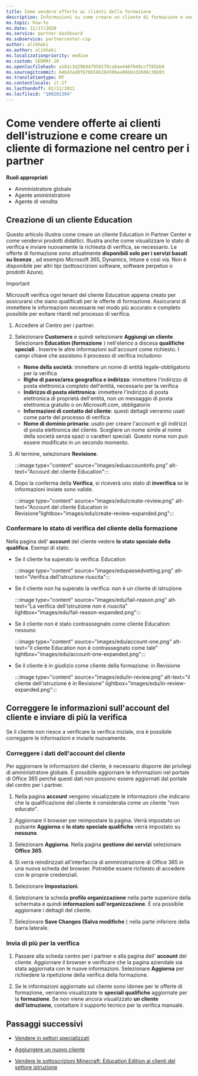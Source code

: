 ```yaml
---
title: Come vendere offerte ai clienti della formazione
description: Informazioni su come creare un cliente di formazione e vendervi offerte nel centro per i partner. Include la conferma dello stato di verifica per i clienti della formazione.
ms.topic: how-to
ms.date: 12/17/2020
ms.service: partner-dashboard
ms.subservice: partnercenter-csp
author: alikhaki
ms.author: alikhaki
ms.localizationpriority: medium
ms.custom: SEOMAY.20
ms.openlocfilehash: a101c3d29b947950179ca0ae446f049ccf785bb8
ms.sourcegitcommit: 64b43ad8fb7bb56628450bea06b9cd2606c36b03
ms.translationtype: MT
ms.contentlocale: it-IT
ms.lasthandoff: 02/12/2021
ms.locfileid: "100281304"
---
```

# <a name="how-to-sell-offers-to-education-customers-and-how-to-create-an-education-customer-in-partner-center"></a>Come vendere offerte ai clienti dell'istruzione e come creare un cliente di formazione nel centro per i partner


**Ruoli appropriati**

- Amministratore globale
- Agente amministratore
- Agente di vendita

## <a name="create-an-education-customer"></a>Creazione di un cliente Education

Questo articolo illustra come creare un cliente Education in Partner Center e come vendervi prodotti didattici. Illustra anche come visualizzare lo stato di verifica e inviare nuovamente la richiesta di verifica, se necessario. Le offerte di formazione sono attualmente **disponibili solo per i servizi basati su licenze** , ad esempio Microsoft 365, Dynamics, Intune e così via. Non è disponibile per altri tipi (sottoscrizioni software, software perpetuo o prodotti Azure).

> [!IMPORTANT]
> Microsoft verifica ogni tenant del cliente Education appena creato per assicurarsi che siano qualificati per le offerte di formazione.  Assicurarsi di immettere le informazioni necessarie nel modo più accurato e completo possibile per evitare ritardi nel processo di verifica.

1. Accedere al Centro per i partner.

2. Selezionare **Customers** e quindi selezionare **Aggiungi un cliente**. Selezionare **Education (formazione** ) nell'elenco a discesa **qualifiche speciali** .  Inserire le altre informazioni sull'account come richiesto.  I campi chiave che assistono il processo di verifica includono:

   - **Nome della società**: immettere un nome di entità legale-obbligatorio per la verifica
   - **Righe di paese/area geografica e indirizzo**: immettere l'indirizzo di posta elettronica completo dell'entità, necessario per la verifica
   - **Indirizzo di posta elettronica**: immettere l'indirizzo di posta elettronica di proprietà dell'entità, non un messaggio di posta elettronica gratuito o on.Microsoft.com, obbligatorio
   - **Informazioni di contatto del cliente**: questi dettagli verranno usati come parte del processo di verifica
   - **Nome di dominio primario**: usato per creare l'account e gli indirizzi di posta elettronica del cliente.  Scegliere un nome simile al nome della società senza spazi o caratteri speciali.  Questo nome non può essere modificato in un secondo momento.

3. Al termine, selezionare **Revisione**.

   :::image type="content" source="images/eduaccountinfo.png" alt-text="Account del cliente Education":::

4. Dopo la conferma della **Verifica**, si riceverà uno stato di **inverifica** se le informazioni inviate sono valide. 

    :::image type="content" source="images/edu/create-review.png" alt-text="Account del cliente Education in Revisione"lightbox="images/edu/create-review-expanded.png":::

### <a name="confirm-your-education-customers-verification-status"></a>Confermare lo stato di verifica del cliente della formazione

Nella pagina dell' **account** del cliente vedere **lo stato speciale della qualifica**.
Esempi di stato:

- Se il cliente ha superato la verifica: Education

   :::image type="content" source="images/edupassedvetting.png" alt-text="Verifica dell'istruzione riuscita":::

- Se il cliente non ha superato la verifica: non è un cliente di istruzione

   :::image type="content" source="images/edu/fail-reason.png" alt-text="La verifica dell'istruzione non è riuscita" lightbox="images/edu/fail-reason-expanded.png":::

- Se il cliente non è stato contrassegnato come cliente Education: nessuno

   :::image type="content" source="images/edu/account-one.png" alt-text="il cliente Education non è contrassegnato come tale" lightbox="images/edu/account-one-expanded.png":::

- Se il cliente è in giudizio come cliente della formazione: in Revisione

    :::image type="content" source="images/edu/in-review.png" alt-text="il cliente dell'istruzione è in Revisione" lightbox="images/edu/in-review-expanded.png":::

## <a name="correct-the-customer-account-info-and-resubmit-for-verification"></a>Correggere le informazioni sull'account del cliente e inviare di più la verifica

Se il cliente non riesce a verificare la verifica iniziale, ora è possibile correggere le informazioni e inviarle nuovamente.

### <a name="correct-the-customer-account-information"></a>Correggere i dati dell'account del cliente

Per aggiornare le informazioni del cliente, è necessario disporre dei privilegi di amministratore globale. È possibile aggiornare le informazioni nel portale di Office 365 perché questi dati non possono essere aggiornati dal portale del centro per i partner.

1. Nella pagina **account** vengono visualizzate le informazioni che indicano che la qualificazione del cliente è considerata come un cliente "non educato".

2. Aggiornare il browser per reimpostare la pagina. Verrà impostato un pulsante **Aggiorna** e **lo stato speciale qualifiche** verrà impostato su **nessuno**.

3. Selezionare **Aggiorna**. Nella pagina **gestione dei servizi** selezionare **Office 365**.

4. Si verrà reindirizzati all'interfaccia di amministrazione di Office 365 in una nuova scheda del browser. Potrebbe essere richiesto di accedere con le proprie credenziali.

5. Selezionare **Impostazioni**.

6. Selezionare la scheda **profilo organizzazione** nella parte superiore della schermata e quindi **informazioni sull'organizzazione**. È ora possibile aggiornare i dettagli del cliente.

7. Selezionare **Save Changes (Salva modifiche** ) nella parte inferiore della barra laterale.  

### <a name="resubmit-for-verification"></a>Invia di più per la verifica

1. Passare alla scheda centro per i partner e alla pagina dell' **account** del cliente. Aggiornare il browser e verificare che la pagina aziendale sia stata aggiornata con le nuove informazioni. Selezionare **Aggiorna** per richiedere la ripetizione della verifica della formazione.

2. Se le informazioni aggiornate sul cliente sono idonee per le offerte di formazione, verranno visualizzate le **speciali qualifiche** aggiornate per la **formazione**. Se non viene ancora visualizzato **un cliente dell'istruzione**, contattare il supporto tecnico per la verifica manuale.

## <a name="next-steps"></a>Passaggi successivi

- [Vendere in settori specializzati](get-special-pricing-for-offers.md)

- [Aggiungere un nuovo cliente](add-a-new-customer.md)

- [Vendere le sottoscrizioni Minecraft: Education Edition ai clienti del settore istruzione](minecraft-subscriptions.md)
